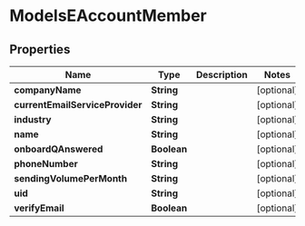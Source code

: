
# ModelsEAccountMember

## Properties
Name | Type | Description | Notes
------------ | ------------- | ------------- | -------------
**companyName** | **String** |  |  [optional]
**currentEmailServiceProvider** | **String** |  |  [optional]
**industry** | **String** |  |  [optional]
**name** | **String** |  |  [optional]
**onboardQAnswered** | **Boolean** |  |  [optional]
**phoneNumber** | **String** |  |  [optional]
**sendingVolumePerMonth** | **String** |  |  [optional]
**uid** | **String** |  |  [optional]
**verifyEmail** | **Boolean** |  |  [optional]



